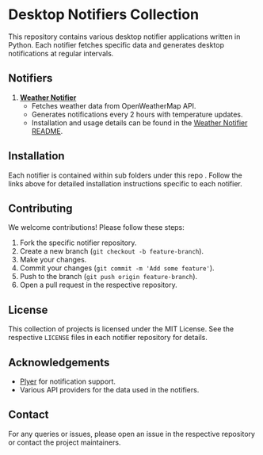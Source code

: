 # Desktop Notifiers Collection

This repository contains various desktop notifier applications written in Python. Each notifier fetches specific data and generates desktop notifications at regular intervals.

## Notifiers

1. **[Weather Notifier](https://github.com/bhavya6krv3/python-desktop-notifiers/weather-notifier)**
    - Fetches weather data from OpenWeatherMap API.
    - Generates notifications every 2 hours with temperature updates.
    - Installation and usage details can be found in the [Weather Notifier README](https://github.com/bhavya6krv3/python-desktop-notifiers/weather-notifier).

## Installation

Each notifier is contained within sub folders under this repo . Follow the links above for detailed installation instructions specific to each notifier.

## Contributing

We welcome contributions! Please follow these steps:

1. Fork the specific notifier repository.
2. Create a new branch (`git checkout -b feature-branch`).
3. Make your changes.
4. Commit your changes (`git commit -m 'Add some feature'`).
5. Push to the branch (`git push origin feature-branch`).
6. Open a pull request in the respective repository.

## License

This collection of projects is licensed under the MIT License. See the respective `LICENSE` files in each notifier repository for details.

## Acknowledgements

- [Plyer](https://pypi.org/project/plyer/) for notification support.
- Various API providers for the data used in the notifiers.

## Contact

For any queries or issues, please open an issue in the respective repository or contact the project maintainers.
